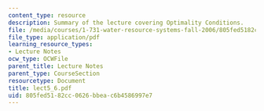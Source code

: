 ```yaml
---
content_type: resource
description: Summary of the lecture covering Optimality Conditions.
file: /media/courses/1-731-water-resource-systems-fall-2006/805fed5182cc0626bbeac6b4586997e7_lect5_6.pdf
file_type: application/pdf
learning_resource_types:
- Lecture Notes
ocw_type: OCWFile
parent_title: Lecture Notes
parent_type: CourseSection
resourcetype: Document
title: lect5_6.pdf
uid: 805fed51-82cc-0626-bbea-c6b4586997e7
---
```

